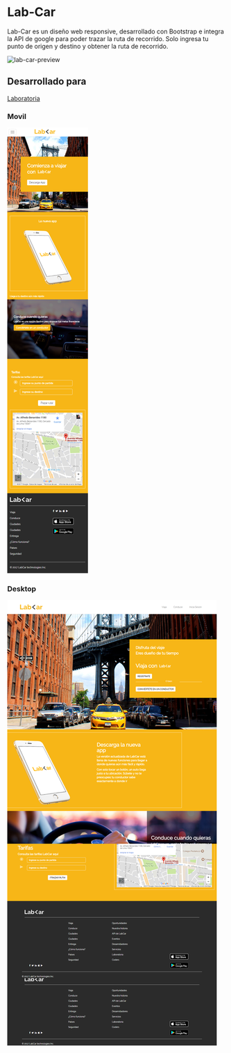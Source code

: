 # Lab-Car
Lab-Car es un diseño web responsive, desarrollado con Bootstrap e integra la API de google para poder trazar la ruta de recorrido. Solo ingresa tu punto de origen y destino y obtener la ruta de recorrido. 

![lab-car-preview](https://user-images.githubusercontent.com/32286691/36358977-6ec517a4-14e4-11e8-8302-2382a6eeb6d5.png)

## Desarrollado para 
[Laboratoria](http://laboratoria.la)

### Movil
![movil](assets/docs/movil.png)

### Desktop
![desktop](assets/docs/desktop.png)
